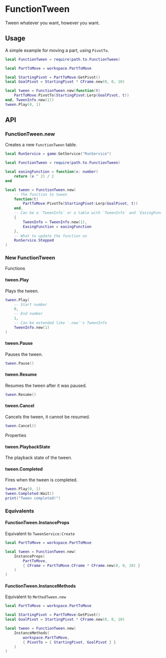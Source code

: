 # FunctionTween

Tween whatever you want, however you want.

## Usage

A simple example for moving a part, using `PivotTo`.

```lua
local FunctionTween = require(path.to.FunctionTween)

local PartToMove = workspace.PartToMove

local StartingPivot = PartToMove:GetPivot()
local GoalPivot = StartingPivot * CFrame.new(0, 0, 10)

local tween = FunctionTween.new(function(t)
	PartToMove:PivotTo(StartingPivot:Lerp(GoalPivot, t))
end, TweenInfo.new(1))
tween.Play(0, 1)
```

## API

### FunctionTween.new

Creates a new `FunctionTween` table.

```lua
local RunService = game:GetService("RunService")

local FunctionTween = require(path.to.FunctionTween)

local easingFunction = function(x: number)
	return (x ^ 2) / 2
end

local tween = FunctionTween.new(
	-- The function to tween
	function(t)
		PartToMove:PivotTo(StartingPivot:Lerp(GoalPivot, t))
	end,
	-- Can be a `TweenInfo` or a table with `TweenInfo` and `EasingFunction`
	{
		TweenInfo = TweenInfo.new(1),
		EasingFunction = easingFunction
	},
	-- What to update the function on
	RunService.Stepped
)
```

### New FunctionTween

Functions

#### tween.Play

Plays the tween.

```lua
tween.Play(
	-- Start number
	0,
	-- End number
	1,
	-- Can be extended like `.new`'s TweenInfo
	TweenInfo.new(1)
)
```

#### tween.Pause

Pauses the tween.

```lua
tween.Pause()
```

#### tween.Resume

Resumes the tween after it was paused.

```lua
tween.Resume()
```

#### tween.Cancel

Cancels the tween, it cannot be resumed.

```lua
tween.Cancel()
```

Properties

#### tween.PlaybackState

The playback state of the tween.

#### tween.Completed

Fires when the tween is completed.

```lua
tween.Play(0, 1)
tween.Completed:Wait()
print("Tween completed!")
```

### Equivalents

#### FunctionTween.InstanceProps

Equivalent to `TweenService:Create`

```lua
local PartToMove = workspace.PartToMove

local tween = FunctionTween.new(
	InstanceProps(
		PartToMove,
		{ CFrame = PartToMove.CFrame * CFrame.new(0, 0, 10) }
	)
)
```

#### FunctionTween.InstanceMethods

Equivalent to `MethodTween.new`

```lua
local PartToMove = workspace.PartToMove

local StartingPivot = PartToMove:GetPivot()
local GoalPivot = StartingPivot * CFrame.new(0, 0, 10)

local tween = FunctionTween.new(
	InstanceMethods(
		workspace.PartToMove,
		{ PivotTo = { StartingPivot, GoalPivot } }
	)
)
```
